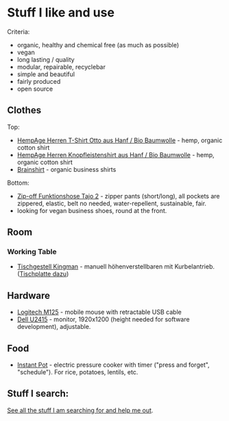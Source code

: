 # Stuff I like and use

Criteria:
* organic, healthy and chemical free (as much as possible)
* vegan
* long lasting / quality
* modular, repairable, recyclebar
* simple and beautiful
* fairly produced
* open source

## Clothes

Top:

* [HempAge Herren T-Shirt Otto aus Hanf / Bio Baumwolle](http://www.biotextilien-allgaeu.de/HempAge+herren+T-Shirt+Otto+Hanf+Bio+Baumwolle.htm) - hemp, organic cotton shirt
* [HempAge Herren Knopfleistenshirt aus Hanf / Bio Baumwolle](http://www.biotextilien-allgaeu.de/HempAge+Herren+Knopfleistenshirt+Hanf+Bio+Baumwolle,i2.htm) - hemp, organic cotton shirt
* [Brainshirt](http://www.brainshirt.eu/) - organic business shirts

Bottom:

* [Zip-off Funktionshose Tajo 2](http://www.maier-sports.com/de/produkte/herren/katalog/hosen/zip-funktionshose-tajo-2/) - zipper pants (short/long), all pockets are zippered, elastic, belt no needed, water-repellent, sustainable, fair.
* looking for vegan business shoes, round at the front.

## Room

### Working Table

* [Tischgestell Kingman](http://www.ergobasis.de/marken/ergobasis/tischgestelle/2542/tischgestell-kingman) - manuell höhenverstellbaren mit Kurbelantrieb. ([Tischplatte dazu](http://www.ergobasis.de/bueromoebel-und-zubehoer/tischplatten/eckige-tischplatten/120-x-80-cm/374/tischplatte-120-x-80-cm))

## Hardware

* [Logitech M125](http://support.logitech.com/en/product/mouse-m125) - mobile mouse with retractable USB cable
* [Dell U2415](http://accessories.ap.dell.com/sna/productdetail.aspx?c=hk&cs=hkdhs1&l=en&s=dhs&sku=391-BBUW&redirect=1) -  monitor, 1920x1200 (height needed for software development), adjustable.

## Food

* [Instant Pot](http://instantpot.com/) - electric pressure cooker with timer ("press and forget", "schedule"). For rice, potatoes, lentils, etc.

## Stuff I search:
[See all the stuff I am searching for and help me out](https://github.com/nikolaygit/stuff/labels/searching).
